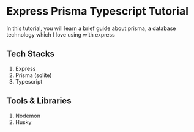# Express Prisma Typescript Tutorial

In this tutorial, you will learn a brief guide about prisma, a database technology which I love using with express 

## Tech Stacks
1. Express
2. Prisma (sqlite)
3. Typescript

## Tools & Libraries
1. Nodemon
2. Husky
